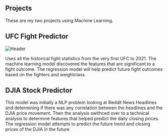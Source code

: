 ## Projects
These are my two projects using Machine Learning.

## UFC Fight Predictor
![Header](https://github.com/khtaho/Projects/blob/main/ufc%20gloves_1.jpg "Header")

Uses all the historical fight statistics from the very first UFC to 2021. The machine learning model discovered the features that are significant to a fight outcome.
The regression model will help predict future fight outcomes based on the fighters and weightclass.

## DJIA Stock Predictor
This model was initially a  NLP problem looking at Reddit News Headlines and determining if there was any correlation between the headlines and the DJIA price movement. Then the analysis swithced over to a technical analysis to determine features that helped predict the daily closing prices. The regression model attempts to predict the future trend and closing prices of the DJIA in the future.

